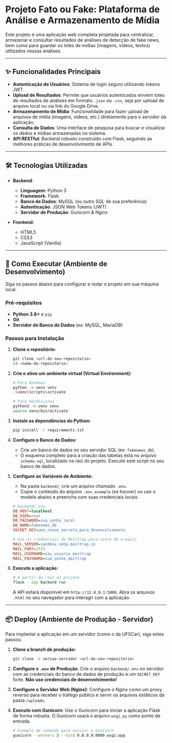 # Projeto Fato ou Fake: Plataforma de Análise e Armazenamento de Mídia

Este projeto é uma aplicação web completa projetada para centralizar, armazenar e consultar resultados de análises de detecção de fake news, bem como para guardar os lotes de mídias (imagens, vídeos, textos) utilizados nessas análises.

---

## ✨ Funcionalidades Principais

- **Autenticação de Usuários**: Sistema de login seguro utilizando tokens JWT.
- **Upload de Resultados**: Permite que usuários autenticados enviem lotes de resultados de análises em formato `.json` ou `.csv`, seja por upload de arquivo local ou via link do Google Drive.
- **Armazenamento de Mídia**: Funcionalidade para fazer upload de arquivos de mídia (imagens, vídeos, etc.) diretamente para o servidor da aplicação.
- **Consulta de Dados**: Uma interface de pesquisa para buscar e visualizar os dados e mídias armazenadas no sistema.
- **API RESTful**: Backend robusto construído com Flask, seguindo as melhores práticas de desenvolvimento de APIs.

---

## 🛠️ Tecnologias Utilizadas

- **Backend**:
  - **Linguagem**: Python 3
  - **Framework**: Flask
  - **Banco de Dados**: MySQL (ou outro SQL de sua preferência)
  - **Autenticação**: JSON Web Tokens (JWT)
  - **Servidor de Produção**: Gunicorn & Nginx

- **Frontend**:
  - HTML5
  - CSS3
  - JavaScript (Vanilla)

---

## 🚀 Como Executar (Ambiente de Desenvolvimento)

Siga os passos abaixo para configurar e rodar o projeto em sua máquina local.

### Pré-requisitos

- **Python 3.8+** e `pip`
- **Git**
- **Servidor de Banco de Dados** (ex: MySQL, MariaDB)

### Passos para Instalação

1.  **Clone o repositório:**
    ```bash
    git clone <url-do-seu-repositorio>
    cd <nome-do-repositorio>
    ```

2.  **Crie e ative um ambiente virtual (Virtual Environment):**
    ```bash
    # Para Windows
    python -m venv venv
    .\venv\Scripts\activate

    # Para macOS/Linux
    python3 -m venv venv
    source venv/bin/activate
    ```

3.  **Instale as dependências do Python:**
    ```bash
    pip install -r requirements.txt
    ```

4.  **Configure o Banco de Dados:**
    - Crie um banco de dados no seu servidor SQL (ex: `fakenews_db`).
    - O esquema completo para a criação das tabelas está no arquivo `schema.sql`, localizado na raiz do projeto. Execute este script no seu banco de dados.

5.  **Configure as Variáveis de Ambiente:**
    - Na pasta `backend/`, crie um arquivo chamado `.env`.
    - Copie o conteúdo do arquivo `.env.example` (se houver) ou use o modelo abaixo e preencha com suas credenciais locais.

    ```ini
    # backend/.env
    DB_HOST=localhost
    DB_USER=root
    DB_PASSWORD=sua_senha_local
    DB_NAME=fakenews_db
    SECRET_KEY=uma_chave_secreta_para_desenvolvimento

    # Use as credenciais do Mailtrap para teste de e-mails
    MAIL_SERVER=sandbox.smtp.mailtrap.io
    MAIL_PORT=2525
    MAIL_USERNAME=seu_usuario_mailtrap
    MAIL_PASSWORD=sua_senha_mailtrap
    ```

6.  **Execute a aplicação:**
    ```bash
    # A partir da raiz do projeto
    flask --app backend run
    ```
    A API estará disponível em `http://12.0.0.1:5000`. Abra os arquivos `.html` no seu navegador para interagir com a aplicação.

---

## 📦 Deploy (Ambiente de Produção - Servidor)

Para implantar a aplicação em um servidor (como o da UFSCar), siga estes passos:

1.  **Clone a branch de produção:**
    ```bash
    git clone -b versao-servidor <url-do-seu-repositorio>
    ```

2.  **Configure o `.env` de Produção**: Crie o arquivo `backend/.env` no servidor com as credenciais do banco de dados de produção e um `SECRET_KEY` forte. **Não use credenciais de desenvolvimento!**

3.  **Configure o Servidor Web (Nginx)**: Configure o Nginx como um proxy reverso para receber o tráfego público e servir os arquivos estáticos da pasta `/uploads`.

4.  **Execute com Gunicorn**: Use o Gunicorn para iniciar a aplicação Flask de forma robusta. O Gunicorn usará o arquivo `wsgi.py` como ponto de entrada.
    ```bash
    # Exemplo de comando para iniciar o Gunicorn
    gunicorn --workers 3 --bind 0.0.0.0:8000 wsgi:app
    ```

